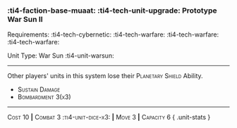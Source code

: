 ### :ti4-faction-base-muaat: :ti4-tech-unit-upgrade: **Prototype War Sun II**

Requirements: :ti4-tech-cybernetic: :ti4-tech-warfare: :ti4-tech-warfare: :ti4-tech-warfare:

Unit Type: War Sun :ti4-unit-warsun:

---

Other players' units in this system lose their <span style="font-variant:small-caps;">Planetary Shield</span> Ability.

* <span style="font-variant:small-caps;">Sustain Damage</span> 
* <span style="font-variant:small-caps;">Bombardment 3(x3)</span> 

---

<span style="font-variant:small-caps;">Cost 10</span> __|__ <span style="font-variant:small-caps;">Combat 3 :ti4-unit-dice-x3:</span> __|__ <span style="font-variant:small-caps;">Move 3</span> __|__ <span style="font-variant:small-caps;">Capacity 6</span>
{ .unit-stats }